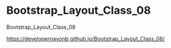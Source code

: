 # Bootstrap_Layout_Class_08
Bootstrap_Layout_Class_08

https://developernayonb.github.io/Bootstrap_Layout_Class_08/
